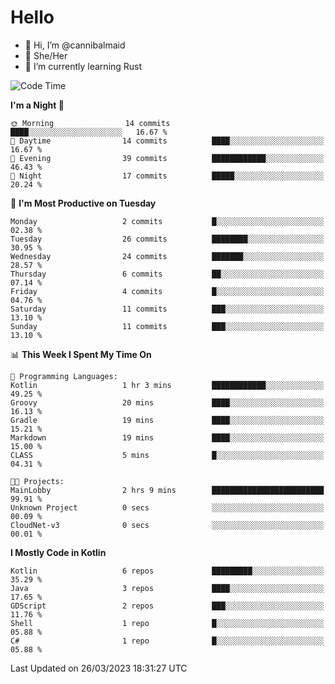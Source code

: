 # Hello
- 👋 Hi, I’m @cannibalmaid
- 👀 She/Her
- 🌱 I’m currently learning Rust

<!--START_SECTION:waka-->
![Code Time](http://img.shields.io/badge/Code%20Time-106%20hrs%2030%20mins-blue)

**I'm a Night 🦉** 

```text
🌞 Morning                14 commits          ████░░░░░░░░░░░░░░░░░░░░░   16.67 % 
🌆 Daytime                14 commits          ████░░░░░░░░░░░░░░░░░░░░░   16.67 % 
🌃 Evening                39 commits          ████████████░░░░░░░░░░░░░   46.43 % 
🌙 Night                  17 commits          █████░░░░░░░░░░░░░░░░░░░░   20.24 % 
```
📅 **I'm Most Productive on Tuesday** 

```text
Monday                   2 commits           █░░░░░░░░░░░░░░░░░░░░░░░░   02.38 % 
Tuesday                  26 commits          ████████░░░░░░░░░░░░░░░░░   30.95 % 
Wednesday                24 commits          ███████░░░░░░░░░░░░░░░░░░   28.57 % 
Thursday                 6 commits           ██░░░░░░░░░░░░░░░░░░░░░░░   07.14 % 
Friday                   4 commits           █░░░░░░░░░░░░░░░░░░░░░░░░   04.76 % 
Saturday                 11 commits          ███░░░░░░░░░░░░░░░░░░░░░░   13.10 % 
Sunday                   11 commits          ███░░░░░░░░░░░░░░░░░░░░░░   13.10 % 
```


📊 **This Week I Spent My Time On** 

```text
💬 Programming Languages: 
Kotlin                   1 hr 3 mins         ████████████░░░░░░░░░░░░░   49.25 % 
Groovy                   20 mins             ████░░░░░░░░░░░░░░░░░░░░░   16.13 % 
Gradle                   19 mins             ████░░░░░░░░░░░░░░░░░░░░░   15.21 % 
Markdown                 19 mins             ████░░░░░░░░░░░░░░░░░░░░░   15.00 % 
CLASS                    5 mins              █░░░░░░░░░░░░░░░░░░░░░░░░   04.31 % 

🐱‍💻 Projects: 
MainLobby                2 hrs 9 mins        █████████████████████████   99.91 % 
Unknown Project          0 secs              ░░░░░░░░░░░░░░░░░░░░░░░░░   00.09 % 
CloudNet-v3              0 secs              ░░░░░░░░░░░░░░░░░░░░░░░░░   00.01 % 
```

**I Mostly Code in Kotlin** 

```text
Kotlin                   6 repos             █████████░░░░░░░░░░░░░░░░   35.29 % 
Java                     3 repos             ████░░░░░░░░░░░░░░░░░░░░░   17.65 % 
GDScript                 2 repos             ███░░░░░░░░░░░░░░░░░░░░░░   11.76 % 
Shell                    1 repo              █░░░░░░░░░░░░░░░░░░░░░░░░   05.88 % 
C#                       1 repo              █░░░░░░░░░░░░░░░░░░░░░░░░   05.88 % 
```




 Last Updated on 26/03/2023 18:31:27 UTC
<!--END_SECTION:waka-->
